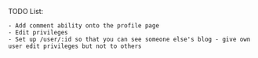 TODO List:

    - Add comment ability onto the profile page
    - Edit privileges
    - Set up /user/:id so that you can see someone else's blog - give own user edit privileges but not to others